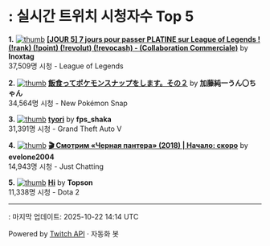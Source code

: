 # : 실시간 트위치 시청자수 Top 5

**1.** [![thumb](https://static-cdn.jtvnw.net/previews-ttv/live_user_inoxtag-320x180.jpg)](https://twitch.tv/Inoxtag)
**[[JOUR 5] 7 jours pour passer PLATINE sur League of Legends ! (!rank) (!point) (!revolut) (!revocash) - (Collaboration Commerciale)](https://twitch.tv/Inoxtag)** by **Inoxtag**<br>37,509명 시청  - League of Legends

**2.** [![thumb](https://static-cdn.jtvnw.net/previews-ttv/live_user_kato_junichi0817-320x180.jpg)](https://twitch.tv/加藤純一うん〇ちゃん)
**[飯食ってポケモンスナップをします。その２](https://twitch.tv/加藤純一うん〇ちゃん)** by **加藤純一うん〇ちゃん**<br>34,564명 시청  - New Pokémon Snap

**3.** [![thumb](https://static-cdn.jtvnw.net/previews-ttv/live_user_fps_shaka-320x180.jpg)](https://twitch.tv/fps_shaka)
**[tyori](https://twitch.tv/fps_shaka)** by **fps_shaka**<br>31,391명 시청  - Grand Theft Auto V

**4.** [![thumb](https://static-cdn.jtvnw.net/previews-ttv/live_user_evelone2004-320x180.jpg)](https://twitch.tv/evelone2004)
**[🎬 Смотрим «Черная пантера» (2018) | Начало: скоро](https://twitch.tv/evelone2004)** by **evelone2004**<br>14,943명 시청  - Just Chatting

**5.** [![thumb](https://static-cdn.jtvnw.net/previews-ttv/live_user_topson-320x180.jpg)](https://twitch.tv/Topson)
**[Hi](https://twitch.tv/Topson)** by **Topson**<br>11,338명 시청  - Dota 2


---
: 마지막 업데이트: 2025-10-22 14:14 UTC

Powered by [Twitch API](https://dev.twitch.tv/docs/api/reference) · 자동화 봇